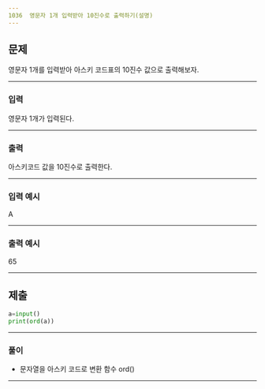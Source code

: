 ```yaml
---
1036  영문자 1개 입력받아 10진수로 출력하기(설명)
---
```

문제
---
영문자 1개를 입력받아 아스키 코드표의 10진수 값으로 출력해보자.

---
### 입력 

영문자 1개가 입력된다.



---
### 출력   

아스키코드 값을 10진수로 출력한다.


---
### 입력 예시

A

---
### 출력 예시

65

---
제출
---
```python
a=input()
print(ord(a))
```
---
### 풀이
* 문자열을 아스키 코드로 변환 함수 ord()

---
